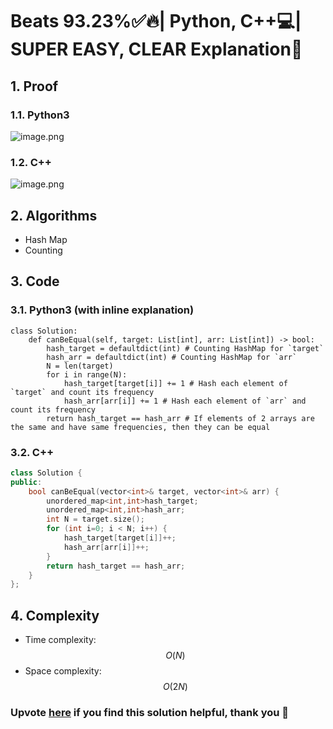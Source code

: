 # Beats 93.23%✅🔥| Python, C++💻| SUPER EASY, CLEAR Explanation📕

## 1. Proof

### 1.1. Python3
![image.png](https://assets.leetcode.com/users/images/9a0aa5bb-ff3e-4f90-af74-0aacb8b04a01_1722646928.0482569.png)

### 1.2. C++
![image.png](https://assets.leetcode.com/users/images/8d47034a-fd1b-431b-8427-d56f9ebc3838_1722647132.8464537.png)

## 2. Algorithms
* Hash Map
* Counting

## 3. Code
### 3.1. Python3 (with inline explanation)
```python3 []
class Solution:
    def canBeEqual(self, target: List[int], arr: List[int]) -> bool:
        hash_target = defaultdict(int) # Counting HashMap for `target`
        hash_arr = defaultdict(int) # Counting HashMap for `arr`
        N = len(target)
        for i in range(N):
            hash_target[target[i]] += 1 # Hash each element of `target` and count its frequency
            hash_arr[arr[i]] += 1 # Hash each element of `arr` and count its frequency
        return hash_target == hash_arr # If elements of 2 arrays are the same and have same frequencies, then they can be equal
```
### 3.2. C++
```cpp []
class Solution {
public:
    bool canBeEqual(vector<int>& target, vector<int>& arr) {
        unordered_map<int,int>hash_target;
        unordered_map<int,int>hash_arr;
        int N = target.size();
        for (int i=0; i < N; i++) {
            hash_target[target[i]]++;
            hash_arr[arr[i]]++;
        }
        return hash_target == hash_arr;
    }
};
```

## 4. Complexity
- Time complexity: $$O(N)$$
- Space complexity: $$O(2N)$$

### Upvote [here](https://leetcode.com/problems/make-two-arrays-equal-by-reversing-subarrays/solutions/5576817/beats-93-23-python-c-super-easy-clear-explanation) if you find this solution helpful, thank you 🤍

